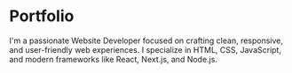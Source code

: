 # Portfolio
I'm a passionate Website Developer focused on crafting clean, responsive, and user-friendly web experiences. I specialize in HTML, CSS, JavaScript, and modern frameworks like React, Next.js, and Node.js.

